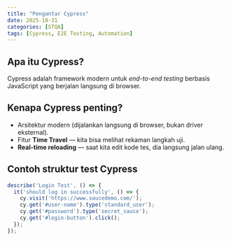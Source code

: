 ```yaml
---
title: "Pengantar Cypress"
date: 2025-10-31
categories: [STQA]
tags: [Cypress, E2E Testing, Automation]
---
```


## Apa itu Cypress?
Cypress adalah framework modern untuk *end-to-end testing* berbasis JavaScript yang berjalan langsung di browser.

## Kenapa Cypress penting?
- Arsitektur modern (dijalankan langsung di browser, bukan driver eksternal).
- Fitur **Time Travel** — kita bisa melihat rekaman langkah uji.
- **Real-time reloading** — saat kita edit kode tes, dia langsung jalan ulang.

## Contoh struktur test Cypress
```js
describe('Login Test', () => {
  it('should log in successfully', () => {
    cy.visit('https://www.saucedemo.com/');
    cy.get('#user-name').type('standard_user');
    cy.get('#password').type('secret_sauce');
    cy.get('#login-button').click();
  });
});
